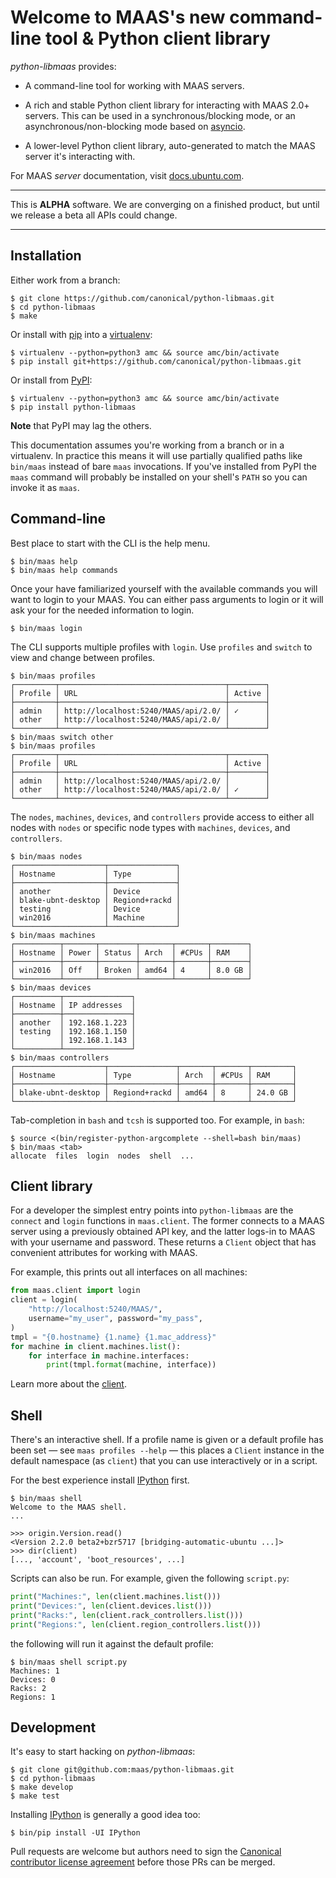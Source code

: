 <h1>Welcome to MAAS's new command-line tool &amp; Python client library</h1>

_python-libmaas_ provides:

* A command-line tool for working with MAAS servers.

* A rich and stable Python client library for interacting with MAAS 2.0+
  servers. This can be used in a synchronous/blocking mode, or an
  asynchronous/non-blocking mode based on [asyncio][].

* A lower-level Python client library, auto-generated to match the MAAS
  server it's interacting with.

For MAAS _server_ documentation, visit
[docs.ubuntu.com](https://docs.ubuntu.com/maas/).

----

This is **ALPHA** software. We are converging on a finished product, but
until we release a beta all APIs could change.

----


## Installation

Either work from a branch:

```console
$ git clone https://github.com/canonical/python-libmaas.git
$ cd python-libmaas
$ make
```

Or install with [pip](https://pip.pypa.io/) into a
[virtualenv](https://virtualenv.readthedocs.org/):

```console
$ virtualenv --python=python3 amc && source amc/bin/activate
$ pip install git+https://github.com/canonical/python-libmaas.git
```

Or install from [PyPI](https://pypi.python.org/):

```console
$ virtualenv --python=python3 amc && source amc/bin/activate
$ pip install python-libmaas
```

**Note** that PyPI may lag the others.

This documentation assumes you're working from a branch or in a
virtualenv. In practice this means it will use partially qualified paths
like ``bin/maas`` instead of bare ``maas`` invocations. If you've
installed from PyPI the ``maas`` command will probably be installed on
your shell's ``PATH`` so you can invoke it as ``maas``.


## Command-line

Best place to start with the CLI is the help menu.

```console
$ bin/maas help
$ bin/maas help commands
```

Once your have familiarized yourself with the available commands you will
want to login to your MAAS. You can either pass arguments to login or it
will ask your for the needed information to login.

```console
$ bin/maas login
```

The CLI supports multiple profiles with ``login``. Use ``profiles`` and
``switch`` to view and change between profiles.

```console
$ bin/maas profiles
┌─────────┬─────────────────────────────────────┬────────┐
│ Profile │ URL                                 │ Active │
├─────────┼─────────────────────────────────────┼────────┤
│ admin   │ http://localhost:5240/MAAS/api/2.0/ │ ✓      │
│ other   │ http://localhost:5240/MAAS/api/2.0/ │        │
└─────────┴─────────────────────────────────────┴────────┘
$ bin/maas switch other
$ bin/maas profiles
┌─────────┬─────────────────────────────────────┬────────┐
│ Profile │ URL                                 │ Active │
├─────────┼─────────────────────────────────────┼────────┤
│ admin   │ http://localhost:5240/MAAS/api/2.0/ │        │
│ other   │ http://localhost:5240/MAAS/api/2.0/ │ ✓      │
└─────────┴─────────────────────────────────────┴────────┘
```

The ``nodes``, ``machines``, ``devices``, and ``controllers`` provide access
to either all nodes with ``nodes`` or specific node types with ``machines``,
``devices``, and ``controllers``.

```console
$ bin/maas nodes
┌────────────────────┬───────────────┐
│ Hostname           │ Type          │
├────────────────────┼───────────────┤
│ another            │ Device        │
│ blake-ubnt-desktop │ Regiond+rackd │
│ testing            │ Device        │
│ win2016            │ Machine       │
└────────────────────┴───────────────┘
$ bin/maas machines
┌──────────┬───────┬────────┬───────┬───────┬────────┐
│ Hostname │ Power │ Status │ Arch  │ #CPUs │ RAM    │
├──────────┼───────┼────────┼───────┼───────┼────────┤
│ win2016  │ Off   │ Broken │ amd64 │ 4     │ 8.0 GB │
└──────────┴───────┴────────┴───────┴───────┴────────┘
$ bin/maas devices
┌──────────┬───────────────┐
│ Hostname │ IP addresses  │
├──────────┼───────────────┤
│ another  │ 192.168.1.223 │
│ testing  │ 192.168.1.150 │
│          │ 192.168.1.143 │
└──────────┴───────────────┘
$ bin/maas controllers
┌────────────────────┬───────────────┬───────┬───────┬─────────┐
│ Hostname           │ Type          │ Arch  │ #CPUs │ RAM     │
├────────────────────┼───────────────┼───────┼───────┼─────────┤
│ blake-ubnt-desktop │ Regiond+rackd │ amd64 │ 8     │ 24.0 GB │
└────────────────────┴───────────────┴───────┴───────┴─────────┘
```

Tab-completion in ``bash`` and ``tcsh`` is supported too. For example,
in ``bash``:

```console
$ source <(bin/register-python-argcomplete --shell=bash bin/maas)
$ bin/maas <tab>
allocate  files  login  nodes  shell  ...
```


## Client library

For a developer the simplest entry points into ``python-libmaas`` are
the ``connect`` and ``login`` functions in ``maas.client``. The former
connects to a MAAS server using a previously obtained API key, and the
latter logs-in to MAAS with your username and password. These returns a
``Client`` object that has convenient attributes for working with MAAS.

For example, this prints out all interfaces on all machines:

```python
from maas.client import login
client = login(
    "http://localhost:5240/MAAS/",
    username="my_user", password="my_pass",
)
tmpl = "{0.hostname} {1.name} {1.mac_address}"
for machine in client.machines.list():
    for interface in machine.interfaces:
        print(tmpl.format(machine, interface))
```

Learn more about the [client](client/index.md).


## Shell

There's an interactive shell. If a profile name is given or a default
profile has been set — see ``maas profiles --help`` — this places a
``Client`` instance in the default namespace (as ``client``) that you
can use interactively or in a script.

For the best experience install [IPython](https://ipython.org/) first.

```console
$ bin/maas shell
Welcome to the MAAS shell.
...
```

```pycon
>>> origin.Version.read()
<Version 2.2.0 beta2+bzr5717 [bridging-automatic-ubuntu ...]>
>>> dir(client)
[..., 'account', 'boot_resources', ...]
```

Scripts can also be run. For example, given the following ``script.py``:

```python
print("Machines:", len(client.machines.list()))
print("Devices:", len(client.devices.list()))
print("Racks:", len(client.rack_controllers.list()))
print("Regions:", len(client.region_controllers.list()))
```

the following will run it against the default profile:

```console
$ bin/maas shell script.py
Machines: 1
Devices: 0
Racks: 2
Regions: 1
```


## Development

It's easy to start hacking on _python-libmaas_:

```console
$ git clone git@github.com:maas/python-libmaas.git
$ cd python-libmaas
$ make develop
$ make test
```

Installing [IPython][] is generally a good idea too:

```console
$ bin/pip install -UI IPython
```

Pull requests are welcome but authors need to sign the [Canonical
contributor license agreement][CCLA] before those PRs can be merged.


[asyncio]: https://docs.python.org/3/library/asyncio.html

[CCLA]: https://www.ubuntu.com/legal/contributors

[IPython]: https://ipython.org/
